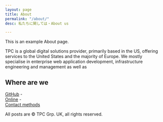 ```yaml
---
layout: page
title: About
permalink: "/about/"
desc: 私たちに関しては・About us

---
```

This is an example About page.

TPC is a global digital solutions provider, primarily based in the US, offering services to the United States and the majority of Europe. We mostly specialise in enterprise web application development, infrastructure engineering and management as well as

## Where are we

[GitHub](https://github.com/tpcofficial) -  
[Online](https://thatspretty.cool) -  
[Contact methods](https://thatspretty.cool/contact/)

All posts are © TPC Grp. UK, all rights reserved.